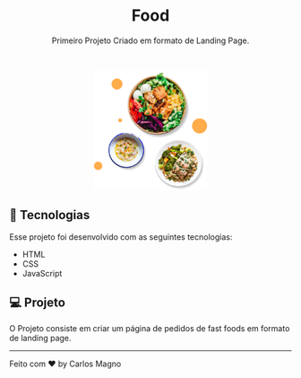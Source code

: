 <h1 align="center"> Food </h1>

<p align="center">
Primeiro Projeto Criado em formato de Landing Page.
</p>

<br>

<p align="center">
  <img alt="Food" src="./src/images/hero.png" width="40%">
</p>

## 🚀 Tecnologias

Esse projeto foi desenvolvido com as seguintes tecnologias:

- HTML
- CSS
- JavaScript

## 💻 Projeto

O Projeto consiste em criar um página de pedidos de fast foods em formato de landing page.


---

Feito com ♥ by Carlos Magno 
